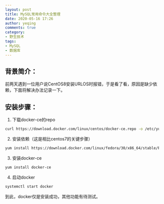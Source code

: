 ```yaml
---
layout: post
title: MySQL常用命令大全整理
date: 2020-05-16 17:26
author: yeqing
comments: true
category:
- 野生技术
tags:
- MySQL
- 数据库
---
```

## 背景简介：

前两天遇到一位用户说CentOS8安装URLOS时报错，于是看了看，原因是缺少依赖，下面将解决办法记录一下。



## 安装步骤：

1. 下载docker-ce的repo

```bash
curl https://download.docker.com/linux/centos/docker-ce.repo -o /etc/yum.repos.d/docker-ce.repo
```

2. 安装依赖（这是相比centos7的关键步骤）

```bash
yum install https://download.docker.com/linux/fedora/30/x86_64/stable/Packages/containerd.io-1.2.6-3.3.fc30.x86_64.rpm
```
3. 安装docker-ce

```bash
yum install docker-ce
```
4. 启动docker

```bash
systemctl start docker
```

到此，docker仅是安装成功，其他功能有待测试。